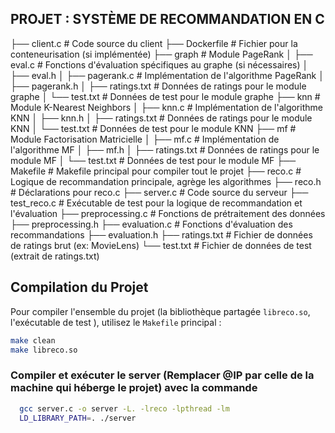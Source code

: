 ## PROJET : SYSTÈME DE RECOMMANDATION EN C



├── client.c              # Code source du client
├── Dockerfile            # Fichier pour la conteneurisation (si implémentée)
├── graph                 # Module PageRank
│   ├── eval.c            # Fonctions d'évaluation spécifiques au graphe (si nécessaires)
│   ├── eval.h
│   ├── pagerank.c        # Implémentation de l'algorithme PageRank
│   ├── pagerank.h
│   ├── ratings.txt       # Données de ratings pour le module graphe
│   └── test.txt          # Données de test pour le module graphe
├── knn                   # Module K-Nearest Neighbors
│   ├── knn.c             # Implémentation de l'algorithme KNN
│   ├── knn.h
│   ├── ratings.txt       # Données de ratings pour le module KNN
│   └── test.txt          # Données de test pour le module KNN
├── mf                    # Module Factorisation Matricielle
│   ├── mf.c              # Implémentation de l'algorithme MF
│   ├── mf.h
│   ├── ratings.txt       # Données de ratings pour le module MF
│   └── test.txt          # Données de test pour le module MF
├── Makefile              # Makefile principal pour compiler tout le projet
├── reco.c                # Logique de recommandation principale, agrège les algorithmes
├── reco.h                # Déclarations pour reco.c
├── server.c              # Code source du serveur
├── test_reco.c           # Exécutable de test pour la logique de recommandation et l'évaluation
├── preprocessing.c       # Fonctions de prétraitement des données
├── preprocessing.h
├── evaluation.c          # Fonctions d'évaluation des recommandations
├── evaluation.h
├── ratings.txt           # Fichier de données de ratings brut (ex: MovieLens)
└── test.txt              # Fichier de données de test (extrait de ratings.txt)




## Compilation du Projet

Pour compiler l'ensemble du projet (la bibliothèque partagée `libreco.so`, l'exécutable de test ), utilisez le `Makefile` principal :

```bash
make clean
make libreco.so
```

### Compiler et exécuter le server (Remplacer @IP par celle de la machine qui héberge le projet) avec la commande 
```bash
  gcc server.c -o server -L. -lreco -lpthread -lm
  LD_LIBRARY_PATH=. ./server
```



